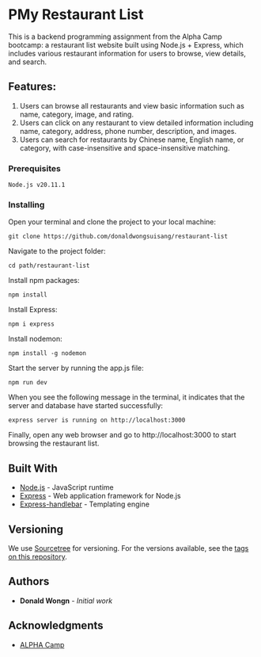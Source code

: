 # PMy Restaurant List

This is a backend programming assignment from the Alpha Camp bootcamp: a restaurant list website built using Node.js + Express, which includes various restaurant information for users to browse, view details, and search.

## Features:

1. Users can browse all restaurants and view basic information such as name, category, image, and rating.
2. Users can click on any restaurant to view detailed information including name, category, address, phone number, description, and images.
3. Users can search for restaurants by Chinese name, English name, or category, with case-insensitive and space-insensitive matching.

### Prerequisites
```
Node.js v20.11.1
```

### Installing

Open your terminal and clone the project to your local machine:

```
git clone https://github.com/donaldwongsuisang/restaurant-list
```

Navigate to the project folder:
```
cd path/restaurant-list
```

Install npm packages:
```
npm install
```

Install Express:

```
npm i express
```

Install nodemon:

```
npm install -g nodemon
```

Start the server by running the app.js file:

```
npm run dev
```
When you see the following message in the terminal, it indicates that the server and database have started successfully:

```
express server is running on http://localhost:3000
```

Finally, open any web browser and go to http://localhost:3000 to start browsing the restaurant list.


## Built With

* [Node.js](https://nodejs.org/en) - JavaScript runtime
* [Express](https://expressjs.com/) - Web application framework for Node.js
* [Express-handlebar](https://www.npmjs.com/package/express-handlebars) - Templating engine
  
## Versioning

We use [Sourcetree](https://www.sourcetreeapp.com/) for versioning. For the versions available, see the [tags on this repository](https://github.com/your/project/tags). 

## Authors

* **Donald Wongn** - *Initial work*

## Acknowledgments

* [ALPHA Camp](https://tw.alphacamp.co/)
